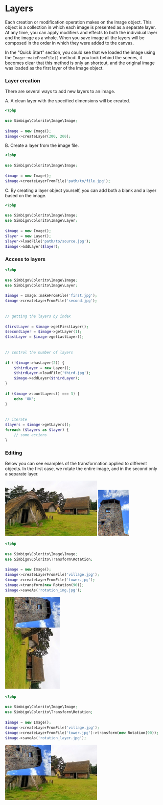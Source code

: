 # Layers

Each creation or modification operation makes on the Image object. This object is a collection in which each image is presented as a separate layer. At any time, you can apply modifiers and effects to both the individual layer and the image as a whole. When you save image all the layers will be composed in the order in which they were added to the canvas.

In the "Quick Start" section, you could see that we loaded the image using the ```Image::makeFromFile()``` method. If you look behind the scenes, it becomes clear that this method is only an shortcut, and the original image was loaded as the first layer of the Image object.


### Layer creation

There are several ways to add new layers to an image.

A. A clean layer with the specified dimensions will be created.

```php
<?php

use Simbigo\Colorito\Image\Image;

$image = new Image();
$image->createLayer(200, 200);
```

B. Create a layer from the image file.

```php
<?php

use Simbigo\Colorito\Image\Image;

$image = new Image();
$image->createLayerFromFile('path/to/file.jpg');
```

C. By creating a layer object yourself, you can add both a blank and a layer based on the image.

```php
<?php

use Simbigo\Colorito\Image\Image;
use Simbigo\Colorito\Image\Layer;

$image = new Image();
$layer = new Layer();
$layer->loadFile('path/to/source.jpg');
$image->addLayer($layer);
```


### Access to layers

```php
<?php

use Simbigo\Colorito\Image\Image;
use Simbigo\Colorito\Image\Layer;

$image = Image::makeFromFile('first.jpg');
$image->createLayerFromFile('second.jpg');


// getting the layers by index

$firstLayer = $image->getFirstLayer();
$secondLayer = $image->getLayer(1);
$lastLayer = $image->getLastLayer();


// control the number of layers

if (!$image->hasLayer(2)) {
    $thirdLayer = new Layer();
    $thirdLayer->loadFile('third.jpg');
    $image->addLayer($thirdLayer);
}

if ($image->countLayers() === 3) {
    echo 'OK';
}


// iterate
$layers = $image->getLayers();
foreach ($layers as $layer) {
    // some actions
}
```


### Editing

Below you can see examples of the transformation applied to different objects. In the first case, we rotate the entire image, and in the second only a separate layer.

![village.jpg](/assets/resources/colorito/village.jpg)
![tower.jpg](/assets/resources/colorito/tower.jpg)

```php
<?php

use Simbigo\Colorito\Image\Image;
use Simbigo\Colorito\Transform\Rotation;

$image = new Image();
$image->createLayerFromFile('village.jpg');
$image->createLayerFromFile('tower.jpg');
$image->transform(new Rotation(90));
$image->saveAs('rotation_img.jpg');
```

![village.jpg](/assets/resources/colorito/basic/rotation_img.jpg)

```php
<?php

use Simbigo\Colorito\Image\Image;
use Simbigo\Colorito\Transform\Rotation;

$image = new Image();
$image->createLayerFromFile('village.jpg');
$image->createLayerFromFile('tower.jpg')->transform(new Rotation(90));
$image->saveAs('rotation_layer.jpg');
```

![village.jpg](/assets/resources/colorito/basic/rotation_layer.jpg)
